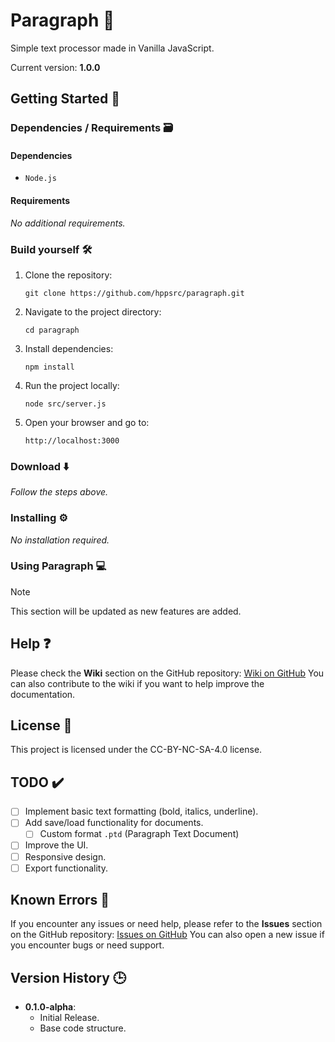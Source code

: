 # Paragraph 📰

Simple text processor made in Vanilla JavaScript.

Current version: **1.0.0**

## Getting Started 🎯

### Dependencies / Requirements 🗃️

#### Dependencies

- `Node.js`

#### Requirements

*No additional requirements.*

### Build yourself 🛠️

1. Clone the repository:

   `git clone https://github.com/hppsrc/paragraph.git`

2. Navigate to the project directory:

   `cd paragraph`

3. Install dependencies:

   `npm install`

4. Run the project locally:

   `node src/server.js`

5. Open your browser and go to:

   `http://localhost:3000`

### Download ⬇️

*Follow the steps above.*

### Installing ⚙️

*No installation required.*

### Using Paragraph 💻

> [!NOTE]
> This section will be updated as new features are added.

## Help ❓

Please check the **Wiki** section on the GitHub repository:
[Wiki on GitHub](https://github.com/hppsrc/paragraph/wiki)
You can also contribute to the wiki if you want to help improve the documentation.

## License 🔑

This project is licensed under the CC-BY-NC-SA-4.0 license.

## TODO ✔️

- [ ] Implement basic text formatting (bold, italics, underline).
- [ ] Add save/load functionality for documents.
  - [ ] Custom format `.ptd` (Paragraph Text Document)
- [ ] Improve the UI.
- [ ] Responsive design.
- [ ] Export functionality.

## Known Errors 🐞

If you encounter any issues or need help, please refer to the **Issues** section on the GitHub repository:
[Issues on GitHub](https://github.com/hppsrc/paragraph/issues)
You can also open a new issue if you encounter bugs or need support.

## Version History 🕒

- **0.1.0-alpha**:
  - Initial Release.
  - Base code structure.
